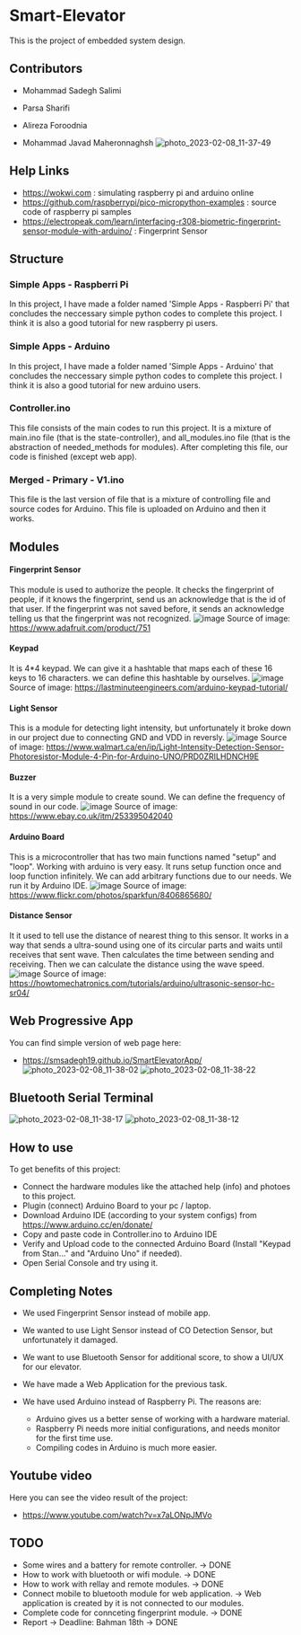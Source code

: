 # Smart-Elevator
This is the project of embedded system design.

## Contributors
* Mohammad Sadegh Salimi

* Parsa Sharifi

* Alireza Foroodnia

* Mohammad Javad Maheronnaghsh
![photo_2023-02-08_11-37-49](https://user-images.githubusercontent.com/45296858/217477922-8b27599c-1a28-4232-8c24-69ef5d07f824.jpg)

## Help Links
* https://wokwi.com : simulating raspberry pi and arduino online
* https://github.com/raspberrypi/pico-micropython-examples : source code of raspberry pi samples
* https://electropeak.com/learn/interfacing-r308-biometric-fingerprint-sensor-module-with-arduino/ : Fingerprint Sensor


## Structure
### Simple Apps - Raspberri Pi
In this project, I have made a folder named 'Simple Apps - Raspberri Pi' that concludes the neccessary simple python codes to complete this project. I think it is also a good tutorial for new raspberry pi users.
### Simple Apps - Arduino
In this project, I have made a folder named 'Simple Apps - Arduino' that concludes the neccessary simple python codes to complete this project. I think it is also a good tutorial for new arduino users.

### Controller.ino
This file consists of the main codes to run this project.
It is a mixture of main.ino file (that is the state-controller), and all_modules.ino file (that is the abstraction of needed_methods for modules).
After completing this file, our code is finished (except web app).
### Merged - Primary - V1.ino
This file is the last version of file that is a mixture of controlling file and source codes for Arduino.
This file is uploaded on Arduino and then it works.
## Modules
#### Fingerprint Sensor
This module is used to authorize the people. It checks the fingerprint of people, if it knows the fingerprint, send us an acknowledge that is the id of that user.
If the fingerprint was not saved before, it sends an acknowledge telling us that the fingerprint was not recognized.
![image](https://user-images.githubusercontent.com/45296858/217478372-8adc5ea0-1d8f-4928-a03e-d4bc0f9e1ac1.png)
Source of image: https://www.adafruit.com/product/751

#### Keypad
It is 4*4 keypad. We can give it a hashtable that maps each of these 16 keys to 16 characters. we can define this hashtable by ourselves.
![image](https://user-images.githubusercontent.com/45296858/217478588-8498bac6-fb8d-4a8e-a02d-d0b4d387f405.png)
Source of image: https://lastminuteengineers.com/arduino-keypad-tutorial/

#### Light Sensor
This is a module for detecting light intensity, but unfortunately it broke down in our project due to connecting GND and VDD in reversly.
![image](https://user-images.githubusercontent.com/45296858/217478976-71c68fd4-8bdd-4cb2-ac1d-1fcb6a42fabd.png)
Source of image: https://www.walmart.ca/en/ip/Light-Intensity-Detection-Sensor-Photoresistor-Module-4-Pin-for-Arduino-UNO/PRD0ZRILHDNCH9E

#### Buzzer
It is a very simple module to create sound. We can define the frequency of sound in our code.
![image](https://user-images.githubusercontent.com/45296858/217479132-093f2ea9-34f3-4c50-ab2e-949b1146effa.png)
Source of image: https://www.ebay.co.uk/itm/253395042040

#### Arduino Board
This is a microcontroller that has two main functions named "setup" and "loop".
Working with arduino is very easy. It runs setup function once and loop function infinitely.
We can add arbitrary functions due to our needs. We run it by Arduino IDE.
![image](https://user-images.githubusercontent.com/45296858/217478051-d2655123-8b18-464d-a9cc-105235340ade.png)
Source of image: https://www.flickr.com/photos/sparkfun/8406865680/

#### Distance Sensor
It it used to tell use the distance of nearest thing to this sensor.
It works in a way that sends a ultra-sound using one of its circular parts and waits until receives that sent wave.
Then calculates the time between sending and receiving. Then we can calculate the distance using the wave speed.
![image](https://user-images.githubusercontent.com/45296858/217479401-20f543a8-d151-4644-b4ec-f8fb301d742c.png)
Source of image: https://howtomechatronics.com/tutorials/arduino/ultrasonic-sensor-hc-sr04/

## Web Progressive App
You can find simple version of web page here:
* https://smsadegh19.github.io/SmartElevatorApp/
![photo_2023-02-08_11-38-02](https://user-images.githubusercontent.com/45296858/217479479-16daef3a-922c-4d92-b430-bcf01edecf35.jpg)
![photo_2023-02-08_11-38-22](https://user-images.githubusercontent.com/45296858/217479515-cddb7545-be07-46a3-b200-33773f24d426.jpg)

## Bluetooth Serial Terminal
![photo_2023-02-08_11-38-17](https://user-images.githubusercontent.com/45296858/217479696-9e240e6d-fb73-463a-970b-4f19813a46bd.jpg)
![photo_2023-02-08_11-38-12](https://user-images.githubusercontent.com/45296858/217479719-5d1fb895-9280-454d-b35b-145f26c6b596.jpg)

## How to use
To get benefits of this project:
* Connect the hardware modules like the attached help (info) and photoes to this project.
* Plugin (connect) Arduino Board to your pc / laptop.
* Download Arduino IDE (according to your system configs) from https://www.arduino.cc/en/donate/
* Copy and paste code in Controller.ino to Arduino IDE
* Verify and Upload code to the connected Arduino Board (Install "Keypad from Stan..." and "Arduino Uno" if needed).
* Open Serial Console and try using it.


## Completing Notes
* We used Fingerprint Sensor instead of mobile app.
* We wanted to use Light Sensor instead of CO Detection Sensor, but unfortunately it damaged.
* We want to use Bluetooth Sensor for additional score, to show a UI/UX for our elevator.
* We have made a Web Application for the previous task.
* We have used Arduino instead of Raspberry Pi. The reasons are:

  * Arduino gives us a better sense of working with a hardware material.
  * Raspberry Pi needs more initial configurations, and needs monitor for the first time use.
  * Compiling codes in Arduino is much more easier.

## Youtube video
Here you can see the video result of the project:
* https://www.youtube.com/watch?v=x7aLONpJMVo

## TODO
 * Some wires and a battery for remote controller. -> DONE
 * How to work with bluetooth or wifi module. -> DONE
 * How to work with rellay and remote modules. -> DONE
 * Connect mobile to bluetooth module for web application. -> Web application is created by it is not connected to our modules.
 * Complete code for connceting fingerprint module. -> DONE
 * Report -> Deadline: Bahman 18th -> DONE
